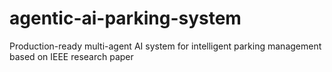 # agentic-ai-parking-system
Production-ready multi-agent AI system for intelligent parking management based on IEEE research paper
